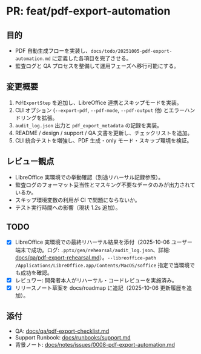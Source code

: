 # PR: feat/pdf-export-automation

## 目的
- PDF 自動生成フローを実装し、`docs/todo/20251005-pdf-export-automation.md` に定義した各項目を完了させる。
- 監査ログと QA プロセスを整備して運用フェーズへ移行可能にする。

## 変更概要
1. `PdfExportStep` を追加し、LibreOffice 連携とスキップモードを実装。
2. CLI オプション (`--export-pdf`, `--pdf-mode`, `--pdf-output` 他) とエラーハンドリングを拡張。
3. `audit_log.json` 出力と `pdf_export_metadata` の記録を実装。
4. README / design / support / QA 文書を更新し、チェックリストを追加。
5. CLI 統合テストを増強し、PDF 生成・only モード・スキップ環境を検証。

## レビュー観点
- LibreOffice 実環境での挙動確認（別途リハーサル記録参照）。
- 監査ログのフォーマット妥当性とマスキング不要なデータのみが出力されているか。
- スキップ環境変数の利用が CI で問題にならないか。
- テスト実行時間への影響（現状 1.2s 追加）。

## TODO
- [x] LibreOffice 実環境での最終リハーサル結果を添付（2025-10-06 ユーザー端末で成功。ログ: `.pptx/gen/rehearsal/audit_log.json`、詳細: [docs/qa/pdf-export-rehearsal.md](../../qa/pdf-export-rehearsal.md)）。`--libreoffice-path /Applications/LibreOffice.app/Contents/MacOS/soffice` 指定で当環境でも成功を確認。
- [x] レビュワー: 開発者本人がリハーサル・コードレビューを実施済み。
- [x] リリースノート草案を docs/roadmap に追記（2025-10-06 更新履歴を追加）。

## 添付
- QA: [docs/qa/pdf-export-checklist.md](../../qa/pdf-export-checklist.md)
- Support Runbook: [docs/runbooks/support.md](../../runbooks/support.md)
- 背景ノート: [docs/notes/issues/0008-pdf-export-automation.md](../issues/0008-pdf-export-automation.md)
